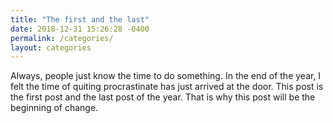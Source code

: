```yaml
---
title: "The first and the last"
date: 2018-12-31 15:26:28 -0400
permalink: /categories/
layout: categories
---
```


Always, people just know the time to do something.
In the end of the year, I felt the time of quiting procrastinate has just arrived at the door.
This post is the first post and the last post of the year. 
That is why this post will be the beginning of change. 
